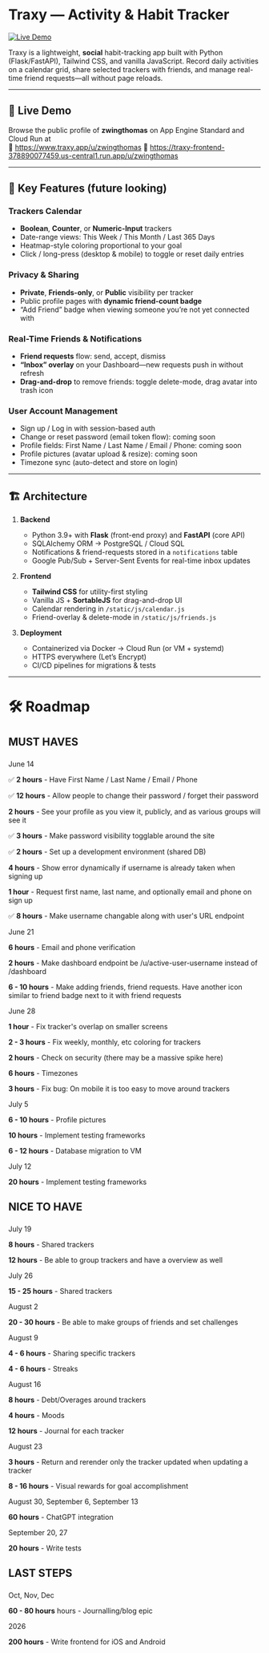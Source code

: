 # Traxy — Activity & Habit Tracker

[![Live Demo](https://img.shields.io/badge/demo-traxy.app-blue)](https://www.traxy.app)

Traxy is a lightweight, **social** habit-tracking app built with Python (Flask/FastAPI), Tailwind CSS, and vanilla JavaScript. Record daily activities on a calendar grid, share selected trackers with friends, and manage real-time friend requests—all without page reloads.

---

## 🚀 Live Demo

Browse the public profile of **zwingthomas** on App Engine Standard and Cloud Run at  
🔗 https://www.traxy.app/u/zwingthomas
🔗 https://traxy-frontend-378890077459.us-central1.run.app/u/zwingthomas

---

## 🔑 Key Features (future looking)

### Trackers Calendar  
- **Boolean**, **Counter**, or **Numeric-Input** trackers  
- Date-range views: This Week / This Month / Last 365 Days  
- Heatmap-style coloring proportional to your goal  
- Click / long-press (desktop & mobile) to toggle or reset daily entries  

### Privacy & Sharing  
- **Private**, **Friends-only**, or **Public** visibility per tracker  
- Public profile pages with **dynamic friend-count badge**  
- “Add Friend” badge when viewing someone you’re not yet connected with  

### Real-Time Friends & Notifications  
- **Friend requests** flow: send, accept, dismiss  
- **“Inbox” overlay** on your Dashboard—new requests push in without refresh  
- **Drag-and-drop** to remove friends: toggle delete-mode, drag avatar into trash icon  

### User Account Management  
- Sign up / Log in with session-based auth  
- Change or reset password (email token flow): coming soon 
- Profile fields: First Name / Last Name / Email / Phone: coming soon
- Profile pictures (avatar upload & resize): coming soon
- Timezone sync (auto-detect and store on login)

---

## 🏗️ Architecture

1. **Backend**  
   - Python 3.9+ with **Flask** (front-end proxy) and **FastAPI** (core API)  
   - SQLAlchemy ORM → PostgreSQL / Cloud SQL  
   - Notifications & friend-requests stored in a `notifications` table  
   - Google Pub/Sub + Server-Sent Events for real-time inbox updates  

2. **Frontend**  
   - **Tailwind CSS** for utility-first styling  
   - Vanilla JS + **SortableJS** for drag-and-drop UI  
   - Calendar rendering in `/static/js/calendar.js`  
   - Friend-overlay & delete-mode in `/static/js/friends.js`  

3. **Deployment**  
   - Containerized via Docker → Cloud Run (or VM + systemd)  
   - HTTPS everywhere (Let’s Encrypt)  
   - CI/CD pipelines for migrations & tests  

---

# 🛠️ Roadmap

###
## MUST HAVES
###


June 14

✅ **2 hours** - Have First Name / Last Name / Email / Phone

✅ **12 hours** - Allow people to change their password / forget their password

**2 hours** - See your profile as you view it, publicly, and as various groups will see it

✅ **3 hours** - Make password visibility togglable around the site

✅ **2 hours** - Set up a development environment (shared DB)

**4 hours** - Show error dynamically if username is already taken when signing up

**1 hour** - Request first name, last name, and optionally email and phone on sign up

✅ **8 hours** - Make username changable along with user's URL endpoint

June 21

**6 hours** - Email and phone verification

**2 hours** - Make dashboard endpoint be /u/active-user-username instead of /dashboard

**6 - 10 hours** - Make adding friends, friend requests. Have another icon similar to friend badge next to it with friend requests


June 28

**1 hour** - Fix tracker's overlap on smaller screens

**2 - 3 hours** - Fix weekly, monthly, etc coloring for trackers

**2 hours** - Check on security (there may be a massive spike here)

**6 hours** - Timezones

**3 hours** - Fix bug: On mobile it is too easy to move around trackers


July 5

**6 - 10 hours** - Profile pictures

**10 hours** - Implement testing frameworks

**6 - 12 hours** - Database migration to VM


July 12

**20 hours** - Implement testing frameworks





###
## NICE TO HAVE
###


July 19

**8 hours** - Shared trackers

**12 hours** - Be able to group trackers and have a overview as well


July 26

**15 - 25 hours** - Shared trackers


August 2

**20 - 30 hours** - Be able to make groups of friends and set challenges


August 9

**4 - 6 hours** - Sharing specific trackers

**4 - 6 hours** - Streaks


August 16

**8 hours** - Debt/Overages around trackers

**4 hours** - Moods

**12 hours** - Journal for each tracker 


August 23

**3 hours** - Return and rerender only the tracker updated when updating a tracker

**8 - 16 hours** - Visual rewards for goal accomplishment


August 30, September 6, September 13

**60 hours** - ChatGPT integration


September 20, 27

**20 hours** - Write tests




###
## LAST STEPS
###


Oct, Nov, Dec

**60 - 80 hours** hours - Journalling/blog epic


2026

**200 hours** - Write frontend for iOS and Android